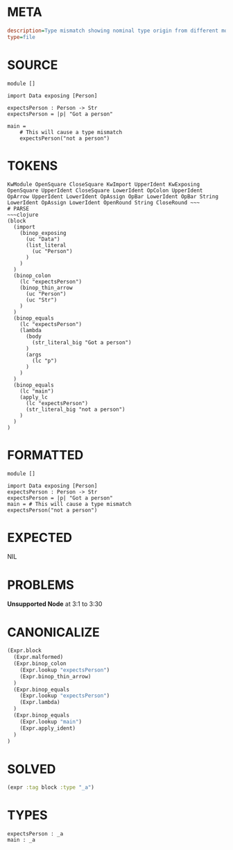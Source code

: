 # META
~~~ini
description=Type mismatch showing nominal type origin from different module
type=file
~~~
# SOURCE
~~~roc
module []

import Data exposing [Person]

expectsPerson : Person -> Str
expectsPerson = |p| "Got a person"

main =
    # This will cause a type mismatch
    expectsPerson("not a person")
~~~
# TOKENS
~~~text
KwModule OpenSquare CloseSquare KwImport UpperIdent KwExposing OpenSquare UpperIdent CloseSquare LowerIdent OpColon UpperIdent OpArrow UpperIdent LowerIdent OpAssign OpBar LowerIdent OpBar String LowerIdent OpAssign LowerIdent OpenRound String CloseRound ~~~
# PARSE
~~~clojure
(block
  (import
    (binop_exposing
      (uc "Data")
      (list_literal
        (uc "Person")
      )
    )
  )
  (binop_colon
    (lc "expectsPerson")
    (binop_thin_arrow
      (uc "Person")
      (uc "Str")
    )
  )
  (binop_equals
    (lc "expectsPerson")
    (lambda
      (body
        (str_literal_big "Got a person")
      )
      (args
        (lc "p")
      )
    )
  )
  (binop_equals
    (lc "main")
    (apply_lc
      (lc "expectsPerson")
      (str_literal_big "not a person")
    )
  )
)
~~~
# FORMATTED
~~~roc
module []

import Data exposing [Person]
expectsPerson : Person -> Str
expectsPerson = |p| "Got a person"
main = # This will cause a type mismatch
expectsPerson("not a person")
~~~
# EXPECTED
NIL
# PROBLEMS
**Unsupported Node**
at 3:1 to 3:30

# CANONICALIZE
~~~clojure
(Expr.block
  (Expr.malformed)
  (Expr.binop_colon
    (Expr.lookup "expectsPerson")
    (Expr.binop_thin_arrow)
  )
  (Expr.binop_equals
    (Expr.lookup "expectsPerson")
    (Expr.lambda)
  )
  (Expr.binop_equals
    (Expr.lookup "main")
    (Expr.apply_ident)
  )
)
~~~
# SOLVED
~~~clojure
(expr :tag block :type "_a")
~~~
# TYPES
~~~roc
expectsPerson : _a
main : _a
~~~

